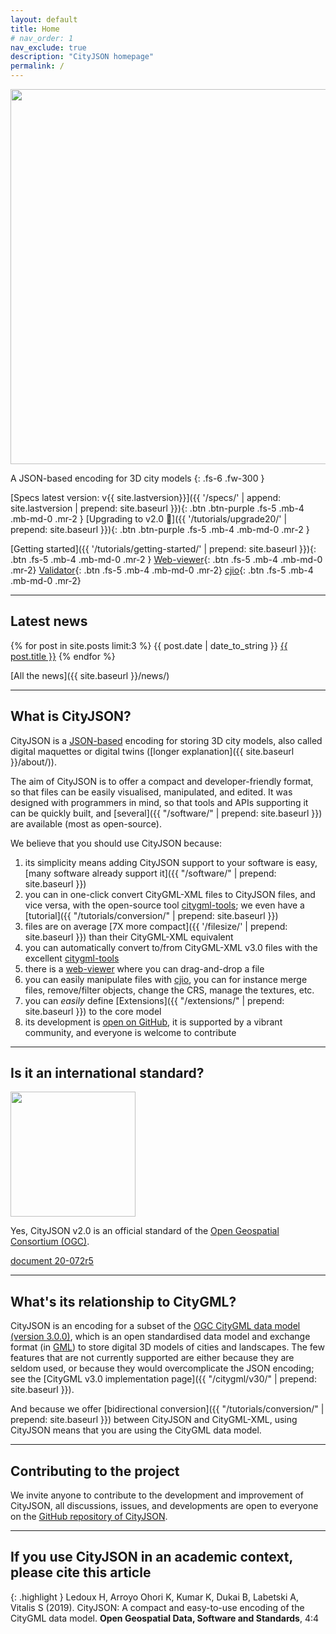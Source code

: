 ```yaml
---
layout: default
title: Home
# nav_order: 1
nav_exclude: true
description: "CityJSON homepage"
permalink: /
---
```


<!-- <img src="{{ '/assets/images/cityjson_logo.svg' | prepend: site.baseurl }}" width="200"> -->
<img src="{{ '/assets/images/cityjson_logo.svg' | prepend: site.baseurl }}" width="600">

A JSON-based encoding for 3D city models
{: .fs-6 .fw-300 }

[Specs latest version: v{{ site.lastversion}}]({{ '/specs/' | append: site.lastversion | prepend: site.baseurl }}){: .btn .btn-purple .fs-5 .mb-4 .mb-md-0 .mr-2 } 
[Upgrading to v2.0 🚀]({{ '/tutorials/upgrade20/' | prepend: site.baseurl }}){: .btn .btn-purple .fs-5 .mb-4 .mb-md-0 .mr-2 }

[Getting started]({{ '/tutorials/getting-started/' | prepend: site.baseurl }}){: .btn .fs-5 .mb-4 .mb-md-0 .mr-2 } 
[Web-viewer](https://ninja.cityjson.org/){: .btn  .fs-5 .mb-4 .mb-md-0 .mr-2}
[Validator](https://validator.cityjson.org/){: .btn  .fs-5 .mb-4 .mb-md-0 .mr-2}
[cjio](https://github.com/cityjson/cjio){: .btn  .fs-5 .mb-4 .mb-md-0 .mr-2}


---

## Latest news

{% for post in site.posts limit:3 %}
  <span class="text-delta">{{ post.date | date_to_string }}</span> <a href="{{ site.baseurl }}{{ post.url }}">{{ post.title }}</a>
{% endfor %}

[All the news]({{ site.baseurl }}/news/)

---

## What is CityJSON?

CityJSON is a [JSON-based](http://json.org) encoding for storing 3D city models, also called digital maquettes or digital twins ([longer explanation]({{ site.baseurl }}/about/)).

The aim of CityJSON is to offer a compact and developer-friendly format, so that files can be easily visualised, manipulated, and edited.
It was designed with programmers in mind, so that tools and APIs supporting it can be quickly built, and [several]({{ "/software/" | prepend: site.baseurl }}) are available (most as open-source).

We believe that you should use CityJSON because: 

  1. its simplicity means adding CityJSON support to your software is easy, [many software already support it]({{ "/software/" | prepend: site.baseurl }}) 
  2. you can in one-click convert CityGML-XML files to CityJSON files, and vice versa, with the open-source tool [citygml-tools](https://github.com/citygml4j/citygml-tools); we even have a [tutorial]({{ "/tutorials/conversion/" | prepend: site.baseurl }})
  3. files are on average [7X more compact]({{ '/filesize/' | prepend: site.baseurl }}) than their CityGML-XML equivalent
  4. you can automatically convert to/from CityGML-XML v3.0 files with the excellent [citygml-tools](https://github.com/citygml4j/citygml-tools) 
  5. there is a [web-viewer](https://viewer.cityjson.org) where you can drag-and-drop a file
  6. you can easily manipulate files with [cjio](https://github.com/cityjson/cjio), you can for instance merge files, remove/filter objects, change the CRS, manage the textures, etc.
  7. you can *easily* define [Extensions]({{ "/extensions/" | prepend: site.baseurl }}) to the core model 
  8. its development is [open on GitHub](https://github.com/cityjson/specs/issues/), it is supported by a vibrant community, and everyone is welcome to contribute

---

## Is it an international standard?

<img src="{{ '/assets/images/OGC-1.svg' | prepend: site.baseurl }}" width="200">

Yes, CityJSON v2.0 is an official standard of the [Open Geospatial Consortium (OGC)](https://www.ogc.org/). 

[<i class="fas fa-external-link-alt"></i> document 20-072r5](https://docs.ogc.org/cs/20-072r5/20-072r5.html)

---

## What's its relationship to CityGML?

CityJSON is an encoding for a subset of the [OGC CityGML data model (version 3.0.0)](http://www.opengeospatial.org/standards/citygml), which is an open standardised data model and exchange format (in [GML](http://www.opengeospatial.org/standards/gml)) to store digital 3D models of cities and landscapes. 
The few features that are not currently supported are either because they are seldom used, or because they would overcomplicate the JSON encoding; see the [CityGML v3.0 implementation page]({{ "/citygml/v30/" | prepend: site.baseurl }}).

And because we offer [bidirectional conversion]({{ "/tutorials/conversion/" | prepend: site.baseurl }}) between CityJSON and CityGML-XML, using CityJSON means that you are using the CityGML data model.

---

## Contributing to the project 

We invite anyone to contribute to the development and improvement of CityJSON, all discussions, issues, and developments are open to everyone on the [GitHub repository of CityJSON](https://github.com/cityjson/specs).

---

## If you use CityJSON in an academic context, please cite this article

{: .highlight }
Ledoux H, Arroyo Ohori K, Kumar K, Dukai B, Labetski A, Vitalis S (2019). CityJSON: A compact and easy-to-use encoding of the CityGML data model. **Open Geospatial Data, Software and Standards**, 4:4 [<i class="fas fa-bookmark"></i>](http://dx.doi.org/10.1186/s40965-019-0064-0) [<i class="fas fa-file-pdf"></i>](https://opengeospatialdata.springeropen.com/counter/pdf/10.1186/s40965-019-0064-0.pdf)



